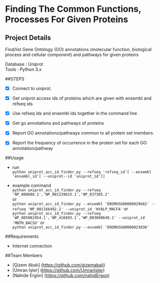 # Finding The Common Functions, Processes For Given Proteins

## Project Details

Find/list Gene Ontology (GO) annotations (molecular function, biological process and cellular component) and pathways for given proteins

Database : Uniprot<br>
Tools : Python 3.x<br>

##STEPS
- [x] Connect to uniprot.
- [x] Get uniprot access ids of proteins which are given with ensembl and refseq ids
- [x] Use refseq ids and ensembl ids together in the command line
- [x] Get go annotations and pathways of proteins
- [x] Report GO annotations/pathways common to all protein set members.
- [x] Report the frequency of occurrence in the protein set for each GO annotation/pathway


##Usage
  - run<br>
      ``` python uniprot_acc_id_finder.py --refseq 'refseq_id'[ --ensembl 'ensembl_id'[ --uniprot--id 'uniprot_id']] ```
      
  - example command<br>
      ``` python uniprot_acc_id_finder.py --refseq 'NP_000608.1','NP_001139633.1','NP_037305.2' ```<br>
      or <br>
      ``` python uniprot_acc_id_finder.py --ensembl 'ENSMUSG00000029682' --refseq 'NP_001166492.1' --uniprot_id 'HYALP_MACFA' ```
      or <br>
      ``` python uniprot_acc_id_finder.py --refseq 'WP_005082954.1','NP_416893.1','WP_003898649.1' --uniprot_id 'MNTH_BACSU' ```
       or <br>
      ``` python uniprot_acc_id_finder.py --ensembl 'ENSMUSG00000023030' ```
        
##Requirements
  - Internet connection


##Team Members 

  * [Gizem Abalı] (https://github.com/gizemabali)
  * [Ümran İşler] (https://github.com/UmranIsler)
  * [Nahide Ergün] (https://github.com/nahidErgun)

